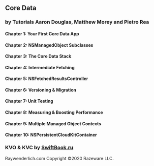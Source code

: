 
## Core Data 
### by Tutorials Aaron Douglas, Matthew Morey and Pietro Rea 

#### Chapter 1: Your First Core Data App
#### Chapter 2: NSManagedObject Subclasses
#### Chapter 3: The Core Data Stack
#### Chapter 4: Intermediate Fetching
#### Chapter 5: NSFetchedResultsController
#### Chapter 6: Versioning & Migration 
#### Chapter 7: Unit Testing
#### Chapter 8: Measuring & Boosting Performance  
#### Chapter 9: Multiple Managed Object Contexts
#### Chapter 10: NSPersistentCloudKitContainer 
### KVO & KVC by [SwiftBook.ru](https://www.youtube.com/watch?v=NQpw7t84m4E&ab_channel=SwiftBook.ru)
Raywenderlich.com
Copyright ©2020 Razeware LLC.

